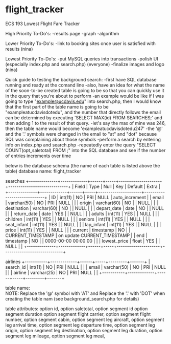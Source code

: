 # flight_tracker
ECS 193 Lowest Flight Fare Tracker

High Priority To-Do's:
-results page
    -graph
-algorithm

Lower Priority To-Do's:
-link to booking sites once user is satisfied with results (nina)

Lowest Priority To-Do's:
-put MySQL queries into transactions
-polish UI (especially index.php and search.php) (everyone)
-finalize images and logo (nina)

Quick guide to testing the background search:
    -first have SQL database running and ready at the comand line
    -also, have an idea for what the name of the soon-to-be created table
     is going to be so that you can quickly use it in the query that
     you're about to perform
	-an example would be like if I was going to type 
	 "example@ucdavis.edu" into search.php, then 
	 I would know that the first part of the table
	 name is going to be "exampleatucdavisdotedu", and the number
	 that directly follows the email can be determined by executing
	 'SELECT MAX(id) FROM SEARCHES;' and then adding 1 to the result
	 of that query.
	-let's say the max of mine was 246, then the table name would
	 become 'exampleatucdavisdotedu247'
	-the '@' and the '.' symbols were changed in the email
	 to "at" and "dot" because SQL was complaining about those symbols
    -perform a search by entering info on index.php and search.php
    -repeatedly enter the query "SELECT COUNT(opt_saletotal) FROM <tablename>;"
     into the SQL database and see if the number of entries increments over 
     time

below is the database schema
(the name of each table is listed above the table)
database name: flight_tracker

searches
+--------------+-------------+------+-----+---------------------+-----------------------------+
| Field        | Type        | Null | Key | Default             | Extra                       |
+--------------+-------------+------+-----+---------------------+-----------------------------+
| ID           | int(11)     | NO   | PRI | NULL                | auto_increment              |
| email        | varchar(50) | NO   | PRI | NULL                |                             |
| origin       | varchar(60) | NO   |     | NULL                |                             |
| destination  | varchar(60) | NO   |     | NULL                |                             |
| depart_date  | date        | NO   |     | NULL                |                             |
| return_date  | date        | YES  |     | NULL                |                             |
| adults       | int(11)     | YES  |     | NULL                |                             |
| children     | int(11)     | YES  |     | NULL                |                             |
| seniors      | int(11)     | YES  |     | NULL                |                             |
| seat_infant  | int(11)     | YES  |     | NULL                |                             |
| lap_infant   | int(11)     | YES  |     | NULL                |                             |
| price        | int(11)     | YES  |     | NULL                |                             |
| current      | timestamp   | NO   |     | CURRENT_TIMESTAMP   | on update CURRENT_TIMESTAMP |
| end          | timestamp   | NO   |     | 0000-00-00 00:00:00 |                             |
| lowest_price | float       | YES  |     | NULL                |                             |
+--------------+-------------+------+-----+---------------------+-----------------------------+

airlines
+-----------+-------------+------+-----+---------+-------+
| search_id | int(11)     | NO   | PRI | NULL    |       |
| email     | varchar(50) | NO   | PRI | NULL    |       |
| airline   | varchar(25) | NO   | PRI | NULL    |       |
+-----------+-------------+------+-----+---------+-------+

table name:  
    <email><requestID>
    NOTE: Replace the '@' symbol with 'AT'
	  and Replace the '.' with 'DOT'
	  when creating the table nam
	  (see background_search.php
	   for details)

table attributes:
    option id,
    option saletotal,
    option segment id
    option segment duration
    option segment flight carrier,
    option segment flight number,
    option segment cabin,
    option segment leg aircraft,
    option segment leg arrival time,
    option segment leg departure time,
    option segment leg origin,
    option segment leg destination,
    option segment leg duration,
    option segment leg mileage,
    option segment leg meal,
